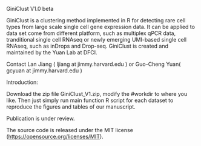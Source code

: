 GiniClust V1.0 beta

GiniClust is a clustering method implemented in R for detecting rare cell types from large scale single cell gene expression data. 
It can be applied to data set come from different platform, such as multiplex qPCR data, tranditional single cell RNAseq or newly emerging UMI-based single cell RNAseq, such as inDrops and Drop-seq.
GiniClust is created and maintained by the Yuan Lab at DFCI. 

 

Contact Lan Jiang ( ljiang at jimmy.harvard.edu ) or Guo-Cheng Yuan( gcyuan at jimmy.harvard.edu )

Introduction:

Download the zip file GiniClust_V1.zip, modify the #workdir to where you like. Then just simply run main function R script for each dataset to reproduce the figures and tables of our manuscript.

Publication is under review.

The source code is released under the MIT license (https://opensource.org/licenses/MIT).


